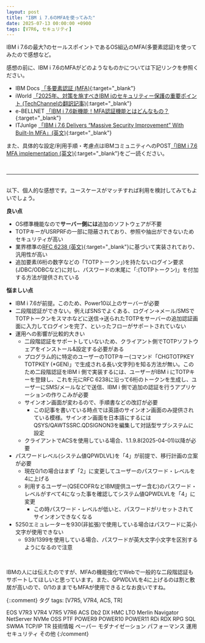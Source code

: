 ```yaml
---
layout: post
title: "IBM i 7.6のMFAを使ってみた"
date: 2025-07-13 00:00:00 +0900
tags: [V7R6, セキュリティ]
---
```

IBM i 7.6の最大?のセールスポイントであるOS組込のMFA(多要素認証)を使ってみたので感想など。

感想の前に、IBM i 7.6のMFAがどのようなものかについては下記リンクを参照ください。
- IBM Docs [「多要素認証 (MFA)](https://www.ibm.com/docs/ja/i/7.6.0?topic=security-multi-factor-authentication-mfa){:target="_blank"}
- iWorld [「2025年、対策を施すべきIBM iのセキュリティー保護の重要ポイント (TechChannelの翻訳記事)](https://iworldweb.info/column/product/top-ibmi-security-projects-2025){:target="_blank"}
- e-BELLNET [「IBM i 7.6新機能！MFA認証機能とはどんなもの？](https://www.e-bellnet.com/category/technology/2507/2507-01.html){:target="_blank"}
- ITJunlge [「IBM i 7.6 Delivers “Massive Security Improvement” With Built-In MFA」(英文)](https://jp.newsroom.ibm.com/2025-07-09-ibm-power11-raises-the-bar-for-enterprise-it){:target="_blank"}

また、具体的な設定/利用手順・考慮点はIBMコミュニティへのPOST[「IBM i 7.6 MFA implementation (英文)](https://community.ibm.com/community/user/discussion/ibm-i-76-mfa-implementation){:target="_blank"}をご一読ください。

<br>

<hr>
<br>
以下、個人的な感想です。ユースケースがマッチすれば利用を検討してみてもよいでしょう。

**良い点**

- OS標準機能なので**サーバー側には**追加のソフトウェアが不要
- TOTPキーがUSRPRFの一部に隠蔽されており、参照や抽出ができないためセキュリティが高い
- 業界標準の[RFC 6238 (英文)](https://datatracker.ietf.org/doc/html/rfc6238){:target="_blank"}に基づいて実装されており、汎用性が高い
- 追加要素(6桁の数字などの「TOTPトークン」)を持たないログイン要求(JDBC/ODBCなど)に対し、パスワードの末尾に「:(TOTPトークン)」を付加する方法が提供されている

**悩ましい点**

- IBM i 7.6が前提。このため、Power10以上のサーバーが必要
- 二段階認証ができない。例えばSNSでよくある、ログイン→メール/SMSでTOTPトークンをスマホなどに送信→送られたTOTPをサーバーの追加認証画面に入力してログインを完了、といったフローがサポートされていない
- 運用への影響が比較的大きい
  - 二段階認証をサポートしていないため、クライアント側でTOTPソフトウェアをインストール&設定する必要がある
  - プログラム的に特定のユーザーのTOTPキー(コマンド「CHGTOTPKEY TOTPKEY (*GEN)」で生成される長い文字列)を知る方法が無い。このため二段階認証をIBM i 側で実装するには、ユーザーがIBM i にTOTPキーを登録し、これを元にRFC 6238に沿って6桁のトークンを生成し、ユーザーにSMS/メールなどで送信、IBM i 側で追加の認証を行うアプリケーションの作りこみが必要
  - サインオン画面が変わるので、手順書などの改訂が必要
    - この記事を書いている時点では英語のサインオン画面のみ提供されている模様。サインオン画面を日本語にするにはQSYS/QAWTSSRC.QDSIGNON3を編集して対話型サブシステムに設定
  - クライアントでACSを使用している場合、1.1.9.8(2025-04-01)以降が必要
- パスワードレベル(システム値QPWDLVL)を「4」が前提で、移行計画の立案が必要
  - 現在0/1の場合はまず「2」に変更してユーザーのパスワード・レベルを4に上げる
  - 利用するユーザー(QSECOFRなどIBM提供ユーザー含む)のパスワード・レベルがすべて4になった事を確認してシステム値QPWDLVLを「4」に変更
    - この時パスワード・レベルが低いと、パスワードがリセットされてサインオンできなくなる
- 5250エミュレーターを930(非拡張)で使用している場合はパスワードに英小文字が使用できない
  - 939/1399を使用している場合、パスワードが英大文字小文字を区別するようになるので注意

<br>

<P>

IBMの人には伝えたのですが、MFAの機能強化でWebで一般的な二段階認証もサポートしてほしいと思っています。また、QPWDLVLを4に上げるのは割と敷居が高いので、0/1のままでもMFAが使用できるとなお良いですね。


{::comment}
タグ
tags: [V7R5, V7R4, ACS, TR]

EOS
V7R3
V7R4
V7R5
V7R6
ACS
Db2
DX
HMC
LTO
Merlin
Navigator
NetServer
NVMe
OSS
PTF
POWER9
POWER10
POWER11
RDi
RDX
RPG
SQL
SWMA
TCP/IP
TR
技術情報
ペーパー
モダナイゼーション
パフォーマンス
運用
セキュリティ
その他
{:/comment}
